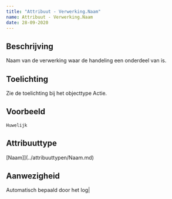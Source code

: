 ```yaml
---
title: "Attribuut - Verwerking.Naam"
name: Attribuut - Verwerking.Naam
date: 28-09-2020
---
```


## Beschrijving
Naam van de verwerking waar de handeling een onderdeel van is.

## Toelichting
Zie de toelichting bij het objecttype Actie.

## Voorbeeld
`Huwelijk`

## Attribuuttype
[Naam]](../attribuuttypen/Naam.md)

## Aanwezigheid
Automatisch bepaald door het log|
